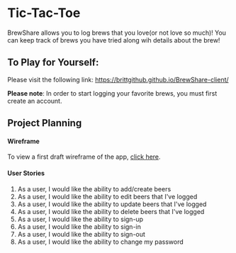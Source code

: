 # Tic-Tac-Toe

BrewShare allows you to log brews that you love(or not love so much)! You can keep track of brews you have tried along wih details about the brew! 

## To Play for Yourself:

Please visit the following link: https://brittgithub.github.io/BrewShare-client/

**Please note**: In order to start logging your favorite brews, you must first create an account.

## Project Planning

#### Wireframe
To view a first draft wireframe of the app, [click here](https://imgur.com/gA7kUj1).

#### User Stories
1. As a user, I would like the ability to add/create beers
2. As a user, I would like the ability to edit beers that I've logged
3. As a user, I would like the ability to update beers that I've logged
4. As a user, I would like the ability to delete beers that I've logged
5. As a user, I would like the ability to sign-up
6. As a user, I would like the ability to sign-in
7. As a user, I would like the ability to sign-out
8. As a user, I would like the ability to change my password